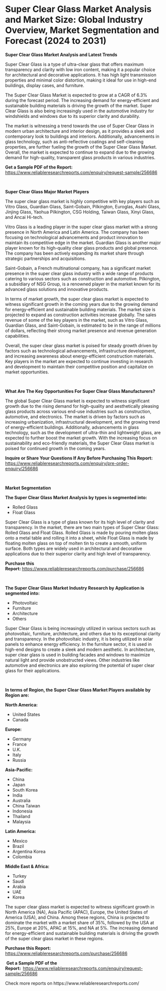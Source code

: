 <p><h1>Super Clear Glass Market Analysis and Market Size: Global Industry Overview, Market Segmentation and Forecast (2024 to 2031)</h1></p><p><strong>Super Clear Glass Market Analysis and Latest Trends</strong></p>
<p><p>Super Clear Glass is a type of ultra-clear glass that offers maximum transparency and clarity with low iron content, making it a popular choice for architectural and decorative applications. It has high light transmission properties and minimal color distortion, making it ideal for use in high-end buildings, display cases, and furniture.</p><p>The Super Clear Glass Market is expected to grow at a CAGR of 6.3% during the forecast period. The increasing demand for energy-efficient and sustainable building materials is driving the growth of the market. Super Clear Glass is also being increasingly used in the automotive industry for windshields and windows due to its superior clarity and durability.</p><p>The market is witnessing a trend towards the use of Super Clear Glass in modern urban architecture and interior design, as it provides a sleek and contemporary look to buildings and interiors. Additionally, advancements in glass technology, such as anti-reflective coatings and self-cleaning properties, are further fueling the growth of the Super Clear Glass Market. Overall, the market is expected to continue to expand due to the growing demand for high-quality, transparent glass products in various industries.</p></p>
<p><strong>Get a Sample PDF of the Report:&nbsp;</strong> <a href="https://www.reliableresearchreports.com/enquiry/request-sample/256686">https://www.reliableresearchreports.com/enquiry/request-sample/256686</a></p>
<p>&nbsp;</p>
<p><strong>Super Clear Glass Major Market Players</strong></p>
<p><p>The super clear glass market is highly competitive with key players such as Vitro Glass, Guardian Glass, Saint-Gobain, Pilkington, Euroglas, Asahi Glass, Jinjing Glass, Yaohua Pilkington, CSG Holding, Taiwan Glass, Xinyi Glass, and Ancai Hi-tech.</p><p>Vitro Glass is a leading player in the super clear glass market with a strong presence in North America and Latin America. The company has been focusing on technological advancements and product innovation to maintain its competitive edge in the market. Guardian Glass is another major player known for its high-quality clear glass products and global presence. The company has been actively expanding its market share through strategic partnerships and acquisitions.</p><p>Saint-Gobain, a French multinational company, has a significant market presence in the super clear glass industry with a wide range of products catering to various sectors such as construction and automotive. Pilkington, a subsidiary of NSG Group, is a renowned player in the market known for its advanced glass solutions and innovative products.</p><p>In terms of market growth, the super clear glass market is expected to witness significant growth in the coming years due to the growing demand for energy-efficient and sustainable building materials. The market size is projected to expand as construction activities increase globally. The sales revenue of some of the key players in the market, such as Vitro Glass, Guardian Glass, and Saint-Gobain, is estimated to be in the range of millions of dollars, reflecting their strong market presence and revenue generation capabilities.</p><p>Overall, the super clear glass market is poised for steady growth driven by factors such as technological advancements, infrastructure development, and increasing awareness about energy-efficient construction materials. Key players in the market are expected to continue investing in research and development to maintain their competitive position and capitalize on market opportunities.</p></p>
<p>&nbsp;</p>
<p><strong>What Are The Key Opportunities For Super Clear Glass Manufacturers?</strong></p>
<p><p>The global Super Clear Glass market is expected to witness significant growth due to the rising demand for high-quality and aesthetically pleasing glass products across various end-use industries such as construction, automotive, and electronics. The market is driven by factors such as increasing urbanization, infrastructural development, and the growing trend of energy-efficient buildings. Additionally, advancements in glass technology, such as the development of ultra-thin and lightweight glass, are expected to further boost the market growth. With the increasing focus on sustainability and eco-friendly materials, the Super Clear Glass market is poised for continued growth in the coming years.</p></p>
<p><strong>Inquire or Share Your Questions If Any Before Purchasing This Report:</strong> <a href="https://www.reliableresearchreports.com/enquiry/pre-order-enquiry/256686">https://www.reliableresearchreports.com/enquiry/pre-order-enquiry/256686</a></p>
<p>&nbsp;</p>
<p><strong>Market Segmentation</strong></p>
<p><strong>The Super Clear Glass Market Analysis by types is segmented into:</strong></p>
<p><ul><li>Rolled Glass</li><li>Float Glass</li></ul></p>
<p><p>Super Clear Glass is a type of glass known for its high level of clarity and transparency. In the market, there are two main types of Super Clear Glass: Rolled Glass and Float Glass. Rolled Glass is made by pouring molten glass onto a metal table and rolling it into a sheet, while Float Glass is made by floating molten glass on top of molten tin to create a smooth, uniform surface. Both types are widely used in architectural and decorative applications due to their superior clarity and high level of transparency.</p></p>
<p><strong>Purchase this Report:&nbsp;</strong><a href="https://www.reliableresearchreports.com/purchase/256686">https://www.reliableresearchreports.com/purchase/256686</a></p>
<p>&nbsp;</p>
<p><strong>The Super Clear Glass Market Industry Research by Application is segmented into:</strong></p>
<p><ul><li>Photovoltaic</li><li>Furniture</li><li>Architecture</li><li>Others</li></ul></p>
<p><p>Super Clear Glass is being increasingly utilized in various sectors such as photovoltaic, furniture, architecture, and others due to its exceptional clarity and transparency. In the photovoltaic industry, it is being utilized in solar panels to enhance energy efficiency. In the furniture sector, it is used in high-end designs to create a sleek and modern aesthetic. In architecture, super clear glass is used in building facades and windows to maximize natural light and provide unobstructed views. Other industries like automotive and electronics are also exploring the potential of super clear glass for their applications.</p></p>
<p>&nbsp;</p>
<p><strong>In terms of Region, the Super Clear Glass Market Players available by Region are:</strong></p>
<p>
    <p> <strong> North America: </strong>
        <ul>
            <li>United States</li>
            <li>Canada</li>
        </ul>
        </p> 
    <p> <strong> Europe: </strong>
        <ul>
            <li>Germany</li>
            <li>France</li>
            <li>U.K.</li>
            <li>Italy</li>
            <li>Russia</li>
        </ul>
        </p> 
    <p> <strong> Asia-Pacific: </strong>
        <ul>
            <li>China</li>
            <li>Japan</li>
            <li>South Korea</li>
            <li>India</li>
            <li>Australia</li>
            <li>China Taiwan</li>
            <li>Indonesia</li>
            <li>Thailand</li>
            <li>Malaysia</li>
        </ul>
        </p> 
    <p> <strong> Latin America: </strong>
        <ul>
            <li>Mexico</li>
            <li>Brazil</li>
            <li>Argentina Korea</li>
            <li>Colombia</li>
        </ul>
        </p> 
    <p> <strong> Middle East & Africa: </strong>
        <ul>
            <li>Turkey</li>
            <li>Saudi</li>
            <li>Arabia</li>
            <li>UAE</li>
            <li>Korea</li>
        </ul>
    </p>
    </p>
<p><p>The super clear glass market is expected to witness significant growth in North America (NA), Asia Pacific (APAC), Europe, the United States of America (USA), and China. Among these regions, China is projected to dominate the market with a market share of 35%, followed by the USA at 25%, Europe at 20%, APAC at 15%, and NA at 5%. The increasing demand for energy-efficient and sustainable building materials is driving the growth of the super clear glass market in these regions.</p></p>
<p><strong>Purchase this Report: </strong><a href="https://www.reliableresearchreports.com/purchase/256686">https://www.reliableresearchreports.com/purchase/256686</a></p>
<p>&nbsp;<strong>Get a Sample PDF of the Report:&nbsp;&nbsp;</strong><a href="https://www.reliableresearchreports.com/enquiry/request-sample/256686">https://www.reliableresearchreports.com/enquiry/request-sample/256686</a></p>
<p><strong></strong></p>
<p>Check more reports on https://www.reliableresearchreports.com/</p>